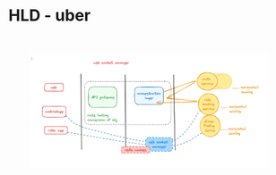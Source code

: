 # HLD - uber

<img src="broken-reference" alt="" class="gitbook-drawing">

<figure><img src=".gitbook/assets/image (2) (1) (1) (1) (1) (1) (1).png" alt=""><figcaption></figcaption></figure>
